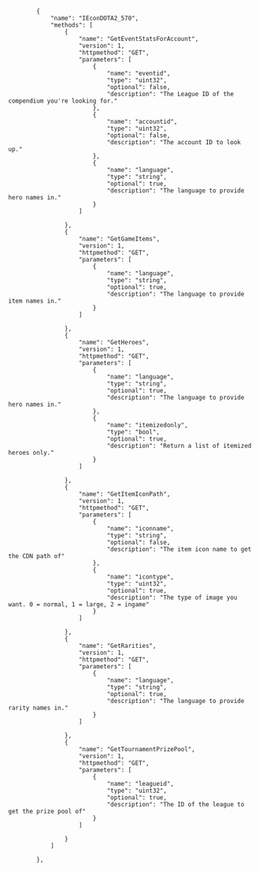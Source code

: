 			{
				"name": "IEconDOTA2_570",
				"methods": [
					{
						"name": "GetEventStatsForAccount",
						"version": 1,
						"httpmethod": "GET",
						"parameters": [
							{
								"name": "eventid",
								"type": "uint32",
								"optional": false,
								"description": "The League ID of the compendium you're looking for."
							},
							{
								"name": "accountid",
								"type": "uint32",
								"optional": false,
								"description": "The account ID to look up."
							},
							{
								"name": "language",
								"type": "string",
								"optional": true,
								"description": "The language to provide hero names in."
							}
						]
						
					},
					{
						"name": "GetGameItems",
						"version": 1,
						"httpmethod": "GET",
						"parameters": [
							{
								"name": "language",
								"type": "string",
								"optional": true,
								"description": "The language to provide item names in."
							}
						]
						
					},
					{
						"name": "GetHeroes",
						"version": 1,
						"httpmethod": "GET",
						"parameters": [
							{
								"name": "language",
								"type": "string",
								"optional": true,
								"description": "The language to provide hero names in."
							},
							{
								"name": "itemizedonly",
								"type": "bool",
								"optional": true,
								"description": "Return a list of itemized heroes only."
							}
						]
						
					},
					{
						"name": "GetItemIconPath",
						"version": 1,
						"httpmethod": "GET",
						"parameters": [
							{
								"name": "iconname",
								"type": "string",
								"optional": false,
								"description": "The item icon name to get the CDN path of"
							},
							{
								"name": "icontype",
								"type": "uint32",
								"optional": true,
								"description": "The type of image you want. 0 = normal, 1 = large, 2 = ingame"
							}
						]
						
					},
					{
						"name": "GetRarities",
						"version": 1,
						"httpmethod": "GET",
						"parameters": [
							{
								"name": "language",
								"type": "string",
								"optional": true,
								"description": "The language to provide rarity names in."
							}
						]
						
					},
					{
						"name": "GetTournamentPrizePool",
						"version": 1,
						"httpmethod": "GET",
						"parameters": [
							{
								"name": "leagueid",
								"type": "uint32",
								"optional": true,
								"description": "The ID of the league to get the prize pool of"
							}
						]
						
					}
				]
				
			},